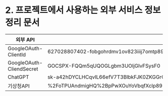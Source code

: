 # 2. 프로젝트에서 사용하는 외부 서비스 정보 정리 문서

| 외부 API | Key 값 |
| --- | --- |
| GoogleOAuth-ClientId | 627028807402-fobgohrdmv1ov823iiij7omtp89p2onb.apps.googleusercontent.com |
| GoogleOAuth-CliendSecret | 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 |
| ChatGPT | 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 |
| 기상청API | %2FoTPUAndmigHQ%2BpPwXOuYoVbqfXclp89LQ0mnAeXcFidTxdpxB9h9c2qIbJGNqkIFfkQgFeWqU4cLC3%2FHu%2BkMQ%3D%3D |
